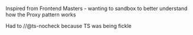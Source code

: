 Inspired from Frontend Masters - wanting to sandbox to better understand how the Proxy pattern works

Had to //@ts-nocheck because TS was being fickle
